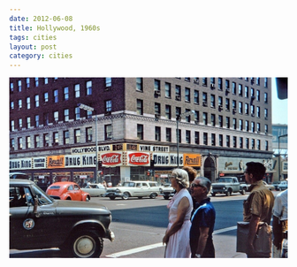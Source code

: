 ```yaml
---
date: 2012-06-08
title: Hollywood, 1960s
tags: cities
layout: post
category: cities
---
```


![LA1](https://raw.githubusercontent.com/muneer78/muneer78.github.io/master/images/LA1.jpg)